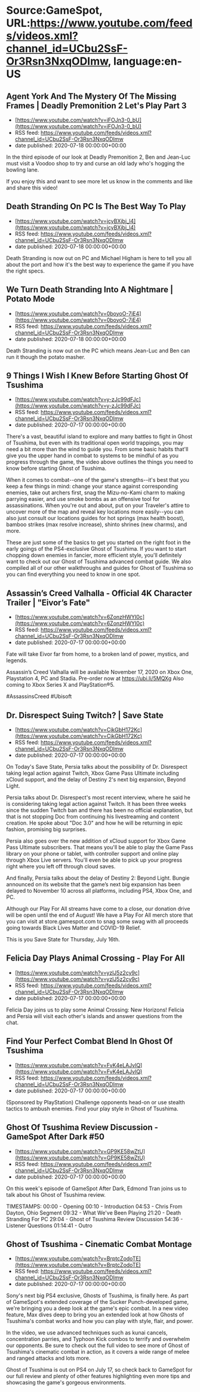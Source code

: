 # Source:GameSpot, URL:https://www.youtube.com/feeds/videos.xml?channel_id=UCbu2SsF-Or3Rsn3NxqODImw, language:en-US

## Agent York And The Mystery Of The Missing Frames | Deadly Premonition 2 Let's Play Part 3
 - [https://www.youtube.com/watch?v=iFOJn3-0_bU](https://www.youtube.com/watch?v=iFOJn3-0_bU)
 - RSS feed: https://www.youtube.com/feeds/videos.xml?channel_id=UCbu2SsF-Or3Rsn3NxqODImw
 - date published: 2020-07-18 00:00:00+00:00

In the third episode of our look at Deadly Premonition 2, Ben and Jean-Luc must visit a Voodoo shop to try and curse an old lady who's hogging the bowling lane.

If you enjoy this and want to see more let us know in the comments and like and share this video!

## Death Stranding On PC Is The Best Way To Play
 - [https://www.youtube.com/watch?v=jcyBXjbj_l4](https://www.youtube.com/watch?v=jcyBXjbj_l4)
 - RSS feed: https://www.youtube.com/feeds/videos.xml?channel_id=UCbu2SsF-Or3Rsn3NxqODImw
 - date published: 2020-07-18 00:00:00+00:00

Death Stranding is now out on PC and Michael Higham is here to tell you all about the port and how it's the best way to experience the game if you have the right specs.

## We Turn Death Stranding Into A Nightmare | Potato Mode
 - [https://www.youtube.com/watch?v=0boyoO-7iE4](https://www.youtube.com/watch?v=0boyoO-7iE4)
 - RSS feed: https://www.youtube.com/feeds/videos.xml?channel_id=UCbu2SsF-Or3Rsn3NxqODImw
 - date published: 2020-07-18 00:00:00+00:00

Death Stranding is now out on the PC which means Jean-Luc and Ben can run it though the potato masher.

## 9 Things I Wish I Knew Before Starting Ghost Of Tsushima
 - [https://www.youtube.com/watch?v=y-zJc99dFJc](https://www.youtube.com/watch?v=y-zJc99dFJc)
 - RSS feed: https://www.youtube.com/feeds/videos.xml?channel_id=UCbu2SsF-Or3Rsn3NxqODImw
 - date published: 2020-07-17 00:00:00+00:00

There's a vast, beautiful island to explore and many battles to fight in Ghost of Tsushima, but even with its traditional open world trappings, you may need a bit more than the wind to guide you. From some basic habits that'll give you the upper hand in combat to systems to be mindful of as you progress through the game, the video above outlines the things you need to know before starting Ghost of Tsushima.

When it comes to combat--one of the game's strengths--it's best that you keep a few things in mind: change your stance against corresponding enemies, take out archers first, snag the Mizu-no-Kami charm to making parrying easier, and use smoke bombs as an offensive tool for assassinations. When you're out and about, put on your Traveler's attire to uncover more of the map and reveal key locations more easily--you can also just consult our locations guides for hot springs (max health boost), bamboo strikes (max resolve increase), shinto shrines (new charms), and more.

These are just some of the basics to get you started on the right foot in the early goings of the PS4-exclusive Ghost of Tsushima. If you want to start chopping down enemies in fancier, more efficient style, you'll definitely want to check out our Ghost of Tsushima advanced combat guide. We also compiled all of our other walkthroughs and guides for Ghost of Tsushima so you can find everything you need to know in one spot.

## Assassin’s Creed Valhalla - Official 4K Character Trailer | "Eivor’s Fate"
 - [https://www.youtube.com/watch?v=6ZonzHWYI0c](https://www.youtube.com/watch?v=6ZonzHWYI0c)
 - RSS feed: https://www.youtube.com/feeds/videos.xml?channel_id=UCbu2SsF-Or3Rsn3NxqODImw
 - date published: 2020-07-17 00:00:00+00:00

Fate will take Eivor far from home, to a broken land of power, mystics, and legends.

Assassin’s Creed Valhalla will be available November 17, 2020 on Xbox One, Playstation 4, PC and Stadia. Pre-order now at https://ubi.li/5MQXg Also coming to Xbox Series X and PlayStation®5. 

 #AssassinsCreed #Ubisoft

## Dr. Disrespect Suing Twitch? | Save State
 - [https://www.youtube.com/watch?v=CjkGbH172Kc](https://www.youtube.com/watch?v=CjkGbH172Kc)
 - RSS feed: https://www.youtube.com/feeds/videos.xml?channel_id=UCbu2SsF-Or3Rsn3NxqODImw
 - date published: 2020-07-17 00:00:00+00:00

On Today's Save State, Persia talks about the possibility of Dr. Disrespect taking legal action against Twitch, Xbox Game Pass Ultimate including xCloud support, and the delay of Destiny 2's next big expansion, Beyond Light.

Persia talks about Dr. Disrespect's most recent interview, where he said he is considering taking legal action against Twitch. It has been three weeks since the sudden Twitch ban and there has been no official explanation, but that is not stopping Doc from continuing his livestreaming and content creation. He spoke about "Doc 3.0" and how he will be returning in epic fashion, promising big surprises. 

Persia also goes over the new addition of xCloud support for Xbox Game Pass Ultimate subscribers. That means you'll be able to play the Game Pass library on your phone or tablet, with controller support and online play through Xbox Live servers. You'll even be able to pick up your progress right where you left off through cloud saves. 

And finally, Persia talks about the delay of Destiny 2: Beyond Light. Bungie announced on its website that the game’s next big expansion has been delayed to November 10 across all platforms, including PS4, Xbox One, and PC.

Although our Play For All streams have come to a close, our donation drive will be open until the end of August! We have a Play For All merch store that you can visit at store.gamespot.com to snag some swag with all proceeds going towards Black Lives Matter and COVID-19 Relief. 

This is you Save State for Thursday, July 16th.

## Felicia Day Plays Animal Crossing - Play For All
 - [https://www.youtube.com/watch?v=yzlJ5z2cy9c](https://www.youtube.com/watch?v=yzlJ5z2cy9c)
 - RSS feed: https://www.youtube.com/feeds/videos.xml?channel_id=UCbu2SsF-Or3Rsn3NxqODImw
 - date published: 2020-07-17 00:00:00+00:00

Felicia Day joins us to play some Animal Crossing: New Horizons! Felicia and Persia will visit each other's islands and answer questions from the chat.

## Find Your Perfect Combat Blend In Ghost Of Tsushima
 - [https://www.youtube.com/watch?v=FvK4eLAJvlQ](https://www.youtube.com/watch?v=FvK4eLAJvlQ)
 - RSS feed: https://www.youtube.com/feeds/videos.xml?channel_id=UCbu2SsF-Or3Rsn3NxqODImw
 - date published: 2020-07-17 00:00:00+00:00

(Sponsored by PlayStation) Challenge opponents head-on or use stealth tactics to ambush enemies. Find your play style in Ghost of Tsushima.

## Ghost Of Tsushima Review Discussion - GameSpot After Dark #50
 - [https://www.youtube.com/watch?v=GP9KE58wZtU](https://www.youtube.com/watch?v=GP9KE58wZtU)
 - RSS feed: https://www.youtube.com/feeds/videos.xml?channel_id=UCbu2SsF-Or3Rsn3NxqODImw
 - date published: 2020-07-17 00:00:00+00:00

On this week's episode of GameSpot After Dark, Edmond Tran joins us to talk about his Ghost of Tsushima review.

TIMESTAMPS:
00:00 - Opening
00:10 - Introduction
04:53 - Chris From Dayton, Ohio Segment
09:32 - What We've Been Playing
21:20 - Death Stranding For PC
29:04 - Ghost of Tsushima Review Discussion
54:36 - Listener Questions
01:14:41 - Outro

## Ghost of Tsushima - Cinematic Combat Montage
 - [https://www.youtube.com/watch?v=BrptcZodoTE](https://www.youtube.com/watch?v=BrptcZodoTE)
 - RSS feed: https://www.youtube.com/feeds/videos.xml?channel_id=UCbu2SsF-Or3Rsn3NxqODImw
 - date published: 2020-07-17 00:00:00+00:00

Sony's next big PS4 exclusive, Ghosts of Tsushima, is finally here. As part of GameSpot's extended coverage of the Sucker Punch-developed game, we're bringing you a deep look at the game's epic combat. In a new video feature, Max dives deep to bring you an extended look at how Ghosts of Tsushima's combat works and how you can play with style, flair, and power.

In the video, we use advanced techniques such as kunai cancels, concentration parries, and Typhoon Kick combos to terrify and overwhelm our opponents. Be sure to check out the full video to see more of Ghost of Tsushima's cinematic combat in action, as it covers a wide range of melee and ranged attacks and lots more.

Ghost of Tsushima is out on PS4 on July 17, so check back to GameSpot for our full review and plenty of other features highlighting even more tips and showcasing the game's gorgeous environments.

